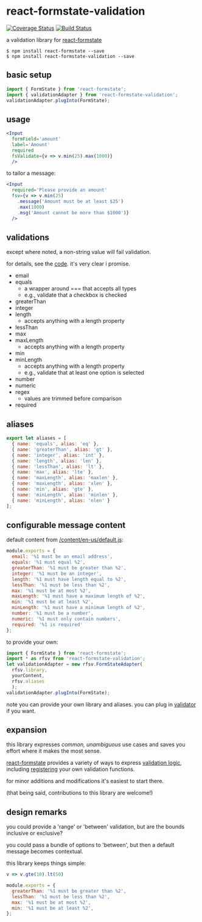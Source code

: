 # react-formstate-validation

[![Coverage Status](https://coveralls.io/repos/github/dtrelogan/react-formstate-validation/badge.svg?branch=master)](https://coveralls.io/github/dtrelogan/react-formstate-validation?branch=master)
[![Build Status](https://travis-ci.org/dtrelogan/react-formstate-validation.svg?branch=master)](https://travis-ci.org/dtrelogan/react-formstate-validation)

a validation library for [react-formstate](https://www.npmjs.com/package/react-formstate)

    $ npm install react-formstate --save
    $ npm install react-formstate-validation --save

## basic setup

```jsx
import { FormState } from 'react-formstate';
import { validationAdapter } from 'react-formstate-validation';
validationAdapter.plugInto(FormState);
```

## usage

```jsx
<Input
  formField='amount'
  label='Amount'
  required
  fsValidate={v => v.min(25).max(1000)}
  />
```

to tailor a message:

```jsx
<Input
  required='Please provide an amount'
  fsv={v => v.min(25)
    .message('Amount must be at least $25')
    .max(1000)
    .msg('Amount cannot be more than $1000')}
  />
```

## validations

except where noted, a non-string value will fail validation.

for details, see the [code](/index.es6). it's very clear i promise.

- email
- equals
  - a wrapper around === that accepts all types
  - e.g., validate that a checkbox is checked
- greaterThan
- integer
- length
  - accepts anything with a length property
- lessThan
- max
- maxLength
  - accepts anything with a length property
- min
- minLength
  - accepts anything with a length property
  - e.g., validate that at least one option is selected
- number
- numeric
- regex
  - values are trimmed before comparison
- required

## aliases

```jsx
export let aliases = [
  { name: 'equals', alias: 'eq' },
  { name: 'greaterThan', alias: 'gt' },
  { name: 'integer', alias: 'int' },
  { name: 'length', alias: 'len' },
  { name: 'lessThan', alias: 'lt' },
  { name: 'max', alias: 'lte' },
  { name: 'maxLength', alias: 'maxlen' },
  { name: 'maxLength', alias: 'xlen' },
  { name: 'min', alias: 'gte' },
  { name: 'minLength', alias: 'minlen' },
  { name: 'minLength', alias: 'nlen' }
];
```

## configurable message content

default content from [/content/en-us/default.js](/content/en-us/default.js):

```jsx
module.exports = {
  email: '%1 must be an email address',
  equals: '%1 must equal %2',
  greaterThan: '%1 must be greater than %2',
  integer: '%1 must be an integer',
  length: '%1 must have length equal to %2',
  lessThan: '%1 must be less than %2',
  max: '%1 must be at most %2',
  maxLength: '%1 must have a maximum length of %2',
  min: '%1 must be at least %2',
  minLength: '%1 must have a minimum length of %2',
  number: '%1 must be a number',
  numeric: '%1 must only contain numbers',
  required: '%1 is required'
};
```

to provide your own:

```jsx
import { FormState } from 'react-formstate';
import * as rfsv from 'react-formstate-validation';
let validationAdapter = new rfsv.FormStateAdapter(
  rfsv.library,
  yourContent,
  rfsv.aliases
  );
validationAdapter.plugInto(FormState);
```

note you can provide your own library and aliases. you can plug in [validator](https://www.npmjs.com/package/validator) if you want.

## expansion

this library expresses *common, unambiguous* use cases and saves you effort where it makes the most sense.

[react-formstate](https://www.npmjs.com/package/react-formstate) provides a variety of ways to express [validation logic](https://github.com/dtrelogan/react-formstate/blob/master/docs/validationWiring.md), including [registering](https://github.com/dtrelogan/react-formstate/blob/master/docs/validationWiring.md#registering-validation-functions) your own validation functions.

for minor additions and modifications it's easiest to start there.

(that being said, contributions to this library are welcome!)

## design remarks

you could provide a 'range' or 'between' validation, but are the bounds inclusive or exclusive?

you could pass a bundle of options to 'between', but then a default message becomes contextual.

this library keeps things simple:

```jsx
v => v.gte(10).lt(50)
```
```jsx
module.exports = {
  greaterThan: '%1 must be greater than %2',
  lessThan: '%1 must be less than %2',
  max: '%1 must be at most %2',
  min: '%1 must be at least %2',
};
```
